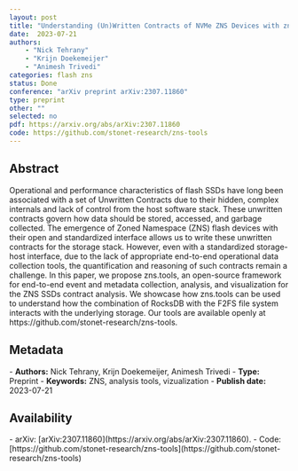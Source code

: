 ```yaml
---
layout: post
title: "Understanding (Un)Written Contracts of NVMe ZNS Devices with zns-tools"
date:  2023-07-21
authors: 
    - "Nick Tehrany"
    - "Krijn Doekemeijer" 
    - "Animesh Trivedi"
categories: flash zns
status: Done
conference: "arXiv preprint arXiv:2307.11860"
type: preprint
other: ""
selected: no
pdf: https://arxiv.org/abs/arXiv:2307.11860
code: https://github.com/stonet-research/zns-tools
---
```


<h2>Abstract</h2>
Operational and performance characteristics of flash SSDs have long been associated with a set of Unwritten Contracts due to their hidden, complex internals and lack of control from the host software stack. These unwritten contracts govern how data should be stored, accessed, and garbage collected. The emergence of Zoned Namespace (ZNS) flash devices with their open and standardized interface allows us to write these unwritten contracts for the storage stack. However, even with a standardized storage-host interface, due to the lack of appropriate end-to-end operational data collection tools, the quantification and reasoning of such contracts remain a challenge. In this paper, we propose zns.tools, an open-source framework for end-to-end event and metadata collection, analysis, and visualization for the ZNS SSDs contract analysis. We showcase how zns.tools can be used to understand how the combination of RocksDB with the F2FS file system interacts with the underlying storage. Our tools are available openly at https://github.com/stonet-research/zns-tools.

<h2>Metadata</h2>
- <b>Authors:</b> Nick Tehrany, Krijn Doekemeijer, Animesh Trivedi
- <b>Type:</b> Preprint
- <b>Keywords:</b> ZNS, analysis tools, vizualization
- <b>Publish date:</b> 2023-07-21

<h2>Availability</h2>
- arXiv: [arXiv:2307.11860](https://arxiv.org/abs/arXiv:2307.11860).
- Code: [https://github.com/stonet-research/zns-tools](https://github.com/stonet-research/zns-tools)
